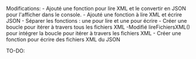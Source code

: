 Modifications:
    - Ajouté une fonction pour lire XML et le convertir en JSON pour l'afficher dans le console.
    - Ajouté une fonction à lire XML et écrire JSON
    - Séparer les fonctions : une pour lire et une pour écrire
    - Créer une boucle pour itérer à travers tous les fichiers XML
    -Modifié lireFichiersXML() pour intégrer la boucle pour itérer à travers les fichiers XML
    - Créer une fonction pour écrire des fichiers XML du JSON

TO-DO:
     
    